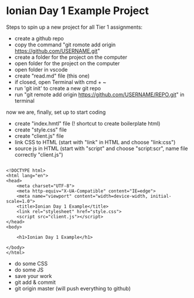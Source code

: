 Ionian Day 1 Example Project
===

Steps to spin up a new project for all Tier 1 assignments:

- create a github repo
- copy the command "git romote add origin https://github.com/USERNAME.git"
- create a folder for the project on the computer
- open folder for the project on the computer
- open folder in vscode
- create "read.md" file (this one)
- if closed, open Terminal with cmd + ~
- run 'git init' to create a new git repo
- run "git remote add origin https://github.com/USERNAME/REPO.git" in terminal

now we are, finally, set up to start coding

- create "index.hmtl" file (! shortcut to create boilerplate html)
- create "style.css" file
- create "client.js" file
- link CSS to HTML (start with "link" in HTML and choose "link:css")
- source js in HTML (start with "script" and choose "script:scr", name file correctly "client.js")

```

<!DOCTYPE html>
<html lang="en">
<head>
    <meta charset="UTF-8">
    <meta http-equiv="X-UA-Compatible" content="IE=edge">
    <meta name="viewport" content="width=device-width, initial-scale=1.0">
    <title>Ionian Day 1 Example</title>
    <link rel="stylesheet" href="style.css">
    <script src="client.js"></script>
</head>
<body>

    <h1>Ionian Day 1 Example</h1>
    
</body>
</html>
```

- do some CSS
- do some JS
- save your work
- git add & commit
- git origin master (will push everything to github)
